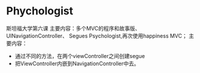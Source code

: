 # Phychologist
斯坦福大学第六课 主要内容：多个MVC的程序和故事版、UINavigationController、 Segues
Psychologist,再次使用happiness MVC；
主要内容：
- 通过不同的方法，在两个viewController之间创建segue
- 把ViewController内嵌到NavigationController中去。
